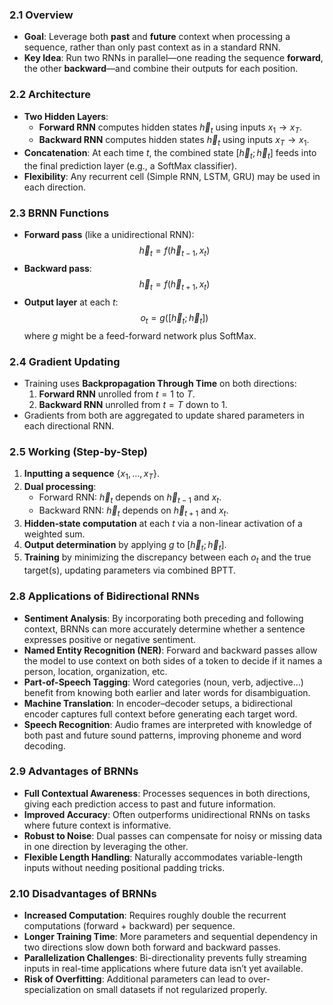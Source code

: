 ### 2.1 Overview
- **Goal**: Leverage both **past** and **future** context when processing a sequence, rather than only past context as in a standard RNN.
- **Key Idea**: Run two RNNs in parallel—one reading the sequence **forward**, the other **backward**—and combine their outputs for each position.

### 2.2 Architecture
- **Two Hidden Layers**:
  - **Forward RNN** computes hidden states $\overrightarrow{h}_t$ using inputs $x_1\to x_T$.
  - **Backward RNN** computes hidden states $\overleftarrow{h}_t$ using inputs $x_T\to x_1$.
- **Concatenation**: At each time $t$, the combined state $[\overrightarrow{h}_t;\,\overleftarrow{h}_t]$ feeds into the final prediction layer (e.g., a SoftMax classifier).
- **Flexibility**: Any recurrent cell (Simple RNN, LSTM, GRU) may be used in each direction.



### 2.3 BRNN Functions
- **Forward pass** (like a unidirectional RNN):
  $$
    \overrightarrow{h}_t = f\bigl(\overrightarrow{h}_{t-1},\,x_t\bigr)
  $$
- **Backward pass**:
  $$
    \overleftarrow{h}_t = f\bigl(\overleftarrow{h}_{t+1},\,x_t\bigr)
  $$
- **Output layer** at each $t$:
  $$
    o_t = g\bigl([\overrightarrow{h}_t;\,\overleftarrow{h}_t]\bigr)
  $$
  where $g$ might be a feed-forward network plus SoftMax.



### 2.4 Gradient Updating
- Training uses **Backpropagation Through Time** on both directions:
  1. **Forward RNN** unrolled from $t=1$ to $T$.
  2. **Backward RNN** unrolled from $t=T$ down to $1$.
- Gradients from both are aggregated to update shared parameters in each directional RNN.



### 2.5 Working (Step-by-Step)
1. **Inputting a sequence** $\{x_1,\dots,x_T\}$.
2. **Dual processing**:
   - Forward RNN: $\overrightarrow{h}_t$ depends on $\overrightarrow{h}_{t-1}$ and $x_t$.
   - Backward RNN: $\overleftarrow{h}_t$ depends on $\overleftarrow{h}_{t+1}$ and $x_t$.
3. **Hidden‐state computation** at each $t$ via a non-linear activation of a weighted sum.
4. **Output determination** by applying $g$ to $[\overrightarrow{h}_t;\,\overleftarrow{h}_t]$.
5. **Training** by minimizing the discrepancy between each $o_t$ and the true target(s), updating parameters via combined BPTT.


### 2.8 Applications of Bidirectional RNNs

- **Sentiment Analysis**: By incorporating both preceding and following context, BRNNs can more accurately determine whether a sentence expresses positive or negative sentiment.
- **Named Entity Recognition (NER)**: Forward and backward passes allow the model to use context on both sides of a token to decide if it names a person, location, organization, etc.
- **Part-of-Speech Tagging**: Word categories (noun, verb, adjective…) benefit from knowing both earlier and later words for disambiguation.
- **Machine Translation**: In encoder–decoder setups, a bidirectional encoder captures full context before generating each target word.
- **Speech Recognition**: Audio frames are interpreted with knowledge of both past and future sound patterns, improving phoneme and word decoding.



### 2.9 Advantages of BRNNs

- **Full Contextual Awareness**: Processes sequences in both directions, giving each prediction access to past and future information.
- **Improved Accuracy**: Often outperforms unidirectional RNNs on tasks where future context is informative.
- **Robust to Noise**: Dual passes can compensate for noisy or missing data in one direction by leveraging the other.
- **Flexible Length Handling**: Naturally accommodates variable-length inputs without needing positional padding tricks.



### 2.10 Disadvantages of BRNNs

- **Increased Computation**: Requires roughly double the recurrent computations (forward + backward) per sequence.
- **Longer Training Time**: More parameters and sequential dependency in two directions slow down both forward and backward passes.
- **Parallelization Challenges**: Bi-directionality prevents fully streaming inputs in real-time applications where future data isn’t yet available.
- **Risk of Overfitting**: Additional parameters can lead to over-specialization on small datasets if not regularized properly.

